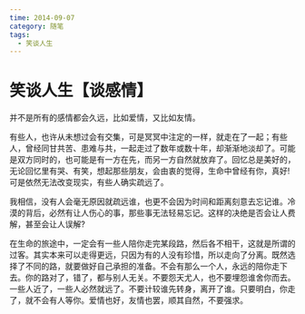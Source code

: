 ```yaml
---
time: 2014-09-07
category: 随笔
tags:
  - 笑谈人生
---
```


# 笑谈人生【谈感情】

并不是所有的感情都会久远，比如爱情，又比如友情。

有些人，也许从未想过会有交集，可是冥冥中注定的一样，就走在了一起；有些人，曾经同甘共苦、患难与共，一起走过了数年或数十年，却渐渐地淡却了。可能是双方同时的，也可能是有一方在先，而另一方自然就放弃了。回忆总是美好的，无论回忆里有哭、有笑，想起那些朋友，会由衷的觉得，生命中曾经有你，真好! 可是依然无法改变现实，有些人确实疏远了。

我相信，没有人会毫无原因就疏远谁，也更不会因为时间和距离刻意去忘记谁。冷漠的背后，必然有让人伤心的事，那些事无法轻易忘记。这样的决绝是否会让人费解，甚至会让人误解?

在生命的旅途中，一定会有一些人陪你走完某段路，然后各不相干，这就是所谓的过客。其实本来可以走得更远，只因为有的人没有珍惜，所以走向了分离。既然选择了不同的路，就要做好自己承担的准备。不会有那么一个人，永远的陪你走下去。你的路对了，错了，都与别人无关。不要怨天尤人，也不要埋怨谁舍你而去。一些人近了，一些人必然就远了。不要计较谁先转身，离开了谁。只要明白，你走了，就不会有人等你。爱情也好，友情也罢，顺其自然，不要强求。
